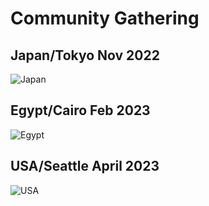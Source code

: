 # Community Gathering 


## Japan/Tokyo Nov 2022

![Japan ](/source/images/mics/jap-nov-23.jpg)

## Egypt/Cairo Feb 2023

![Egypt ](/source/images/mics/eg-2-23.jpg)


## USA/Seattle April 2023

![USA ](/source/images/mics/usa-apr-23.jpg)

